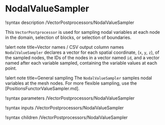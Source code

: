 # NodalValueSampler

!syntax description /VectorPostprocessors/NodalValueSampler

This `VectorPostprocessor` is used for sampling nodal variables at each node
in the domain, selection of blocks, or selection of boundaries.

!alert note title=Vector names / CSV output column names
`NodalValueSampler` declares a vector for each spatial coordinate, (`x`, `y`, `z`), of the sampled nodes,
the IDs of the nodes in a vector named `id`,
and a vector named after each variable sampled, containing the variable values at each point.

!alert note title=General sampling
The `NodalValueSampler` samples nodal variables at the mesh nodes. For more flexible sampling,
use the [PositionsFunctorValueSampler.md].

!syntax parameters /VectorPostprocessors/NodalValueSampler

!syntax inputs /VectorPostprocessors/NodalValueSampler

!syntax children /VectorPostprocessors/NodalValueSampler
